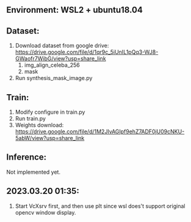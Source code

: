## Environment: WSL2 + ubuntu18.04

## Dataset:

1. Download dataset from google drive: https://drive.google.com/file/d/1qr9c_5iUnIL1pQq3-WJ8-GWaofr7WibG/view?usp=share_link
    1. img_align_celeba_256
    2. mask
2. Run synthesis_mask_image.py


## Train:

1. Modify configure in train.py
2. Run train.py
3. Weights download: https://drive.google.com/file/d/1M2JIvAGIpf9ehZ7ADF0jU09cNKU-5abW/view?usp=share_link

## Inference:

Not implemented yet.

## 2023.03.20 01:35:
1. Start VcXsrv first, and then use plt since wsl does't support original opencv window display.
